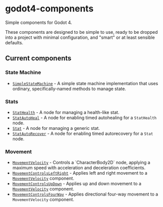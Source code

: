 # godot4-components

Simple components for Godot 4.

These components are designed to be simple to use, ready to be dropped into a project with minimal configuration, and "smart" or at least sensible defaults.

## Current components

### State Machine

- [`SimpleStateMachine`](doc/SimpleStateMachine.md) - A simple state machine implementation that uses ordinary, specifically-named methods to manage state.

### Stats

- [`StatHealth`](doc/StatHealth.md) - A node for managing a health-like stat.
- [`StatAutoHeal`](doc/StatAutoHeal.md) - A node for enabling timed autohealing for a `StatHealth` node.
- [`Stat`](doc/Stat.md) - A node for managing a generic stat.
- [`StatAutoRecover`](doc/StatAutoRecover.md) - A node for enabling timed autorecovery for a `Stat` node.

### Movement

- [`MovementVelocity`](doc/`MovementVelocity.md) - Controls a `CharacterBody2D` node, applying a maximum speed with acceleration and deceleration coefficients.
- [`MovementControlsLeftRight`](doc/MovementControlsLeftRight.md) - Applies left and right movement to a [`MovementVelocity`](MovementVelocity.md) component.
- [`MovementControlsUpDown`](doc/MovementControlsUpDown.md) - Applies up and down movement to a [`MovementVelocity`](MovementVelocity.md) component.
- [`MovementControlsFourWay`](doc/MovementControlsFourWay.md) - Applies directional four-way movement to a `MovementVelocity` component.
